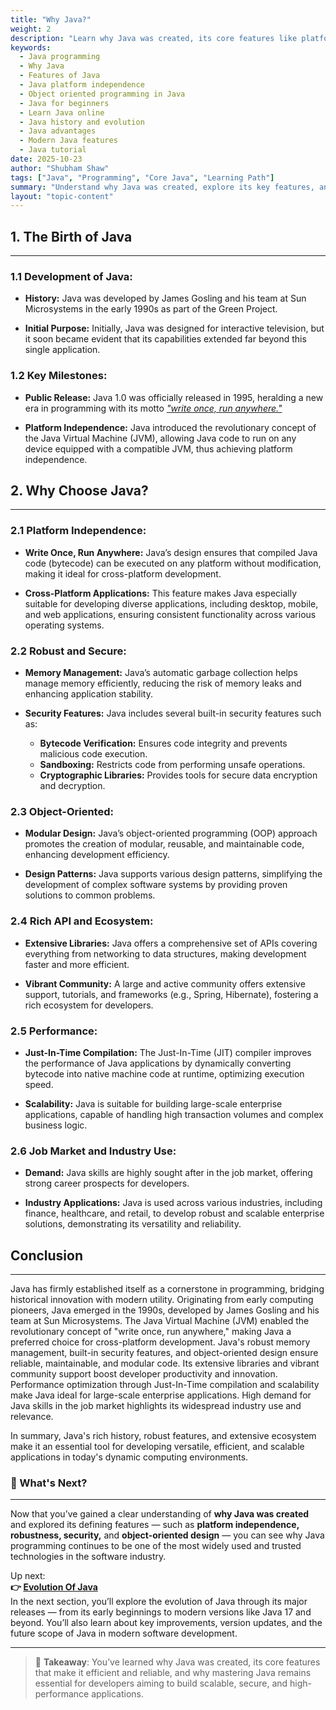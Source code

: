 ```yaml
---
title: "Why Java?"
weight: 2
description: "Learn why Java was created, its core features like platform independence, security, and robustness, and why Java programming remains essential for modern developers."
keywords:
  - Java programming
  - Why Java
  - Features of Java
  - Java platform independence
  - Object oriented programming in Java
  - Java for beginners
  - Learn Java online
  - Java history and evolution
  - Java advantages
  - Modern Java features
  - Java tutorial
date: 2025-10-23
author: "Shubham Shaw"
tags: ["Java", "Programming", "Core Java", "Learning Path"]
summary: "Understand why Java was created, explore its key features, and see why Java continues to be one of the most important programming languages today."
layout: "topic-content"
---
```


## 1. The Birth of Java

---

### 1.1 Development of Java:

- <b>History:</b> Java was developed by James Gosling and his team at Sun Microsystems in the early 1990s as part of the Green Project.

- <b>Initial Purpose:</b> Initially, Java was designed for interactive television, but it soon became evident that its capabilities extended far beyond this single application.

### 1.2 Key Milestones:

- <b>Public Release:</b> Java 1.0 was officially released in 1995, heralding a new era in programming with its motto <u>_"write once, run anywhere."_</u>

- <b>Platform Independence:</b> Java introduced the revolutionary concept of the Java Virtual Machine (JVM), allowing Java code to run on any device equipped with a compatible JVM, thus achieving platform independence.

## 2. Why Choose Java?

---

### 2.1 Platform Independence:

- <b>Write Once, Run Anywhere:</b> Java’s design ensures that compiled Java code (bytecode) can be executed on any platform without modification, making it ideal for cross-platform development.

- <b>Cross-Platform Applications:</b> This feature makes Java especially suitable for developing diverse applications, including desktop, mobile, and web applications, ensuring consistent functionality across various operating systems.

### 2.2 Robust and Secure:

- <b>Memory Management:</b> Java’s automatic garbage collection helps manage memory efficiently, reducing the risk of memory leaks and enhancing application stability.

- <b>Security Features:</b> Java includes several built-in security features such as:
  - <b>Bytecode Verification:</b> Ensures code integrity and prevents malicious code execution.
  - <b>Sandboxing:</b> Restricts code from performing unsafe operations.
  - <b>Cryptographic Libraries:</b> Provides tools for secure data encryption and decryption.

### 2.3 Object-Oriented:

- <b>Modular Design:</b> Java’s object-oriented programming (OOP) approach promotes the creation of modular, reusable, and maintainable code, enhancing development efficiency.

- <b>Design Patterns:</b> Java supports various design patterns, simplifying the development of complex software systems by providing proven solutions to common problems.

### 2.4 Rich API and Ecosystem:

- <b>Extensive Libraries:</b> Java offers a comprehensive set of APIs covering everything from networking to data structures, making development faster and more efficient.

- <b>Vibrant Community:</b> A large and active community offers extensive support, tutorials, and frameworks (e.g., Spring, Hibernate), fostering a rich ecosystem for developers.

### 2.5 Performance:

- <b>Just-In-Time Compilation:</b> The Just-In-Time (JIT) compiler improves the performance of Java applications by dynamically converting bytecode into native machine code at runtime, optimizing execution speed.

- <b>Scalability:</b> Java is suitable for building large-scale enterprise applications, capable of handling high transaction volumes and complex business logic.

### 2.6 Job Market and Industry Use:

- <b>Demand:</b> Java skills are highly sought after in the job market, offering strong career prospects for developers.

- <b>Industry Applications:</b> Java is used across various industries, including finance, healthcare, and retail, to develop robust and scalable enterprise solutions, demonstrating its versatility and reliability.

## Conclusion

---

​Java has firmly established itself as a cornerstone in programming, bridging historical innovation with modern utility. Originating from early computing pioneers, Java emerged in the 1990s, developed by James Gosling and his team at Sun Microsystems. The Java Virtual Machine (JVM) enabled the revolutionary concept of "write once, run anywhere," making Java a preferred choice for cross-platform development.
Java's robust memory management, built-in security features, and object-oriented design ensure reliable, maintainable, and modular code. Its extensive libraries and vibrant community support boost developer productivity and innovation. Performance optimization through Just-In-Time compilation and scalability make Java ideal for large-scale enterprise applications. High demand for Java skills in the job market highlights its widespread industry use and relevance.

In summary, Java's rich history, robust features, and extensive ecosystem make it an essential tool for developing versatile, efficient, and scalable applications in today's dynamic computing environments.

### 🔗 What's Next?

---

Now that you’ve gained a clear understanding of <b>why Java was created</b> and explored its defining features — such as <b>platform independence, robustness, security,</b> and <b>object-oriented design</b> — you can see why Java programming continues to be one of the most widely used and trusted technologies in the software industry.

Up next:  
**👉 [Evolution Of Java](/learning/foundational-skills/core-java/1_introduction-to-java/1_3_evolution-of-java/)**  
In the next section, you’ll explore the evolution of Java through its major releases — from its early beginnings to modern versions like Java 17 and beyond. You’ll also learn about key improvements, version updates, and the future scope of Java in modern software development.

---

> 📝 **Takeaway**: You’ve learned why Java was created, its core features that make it efficient and reliable, and why mastering Java remains essential for developers aiming to build scalable, secure, and high-performance applications.
